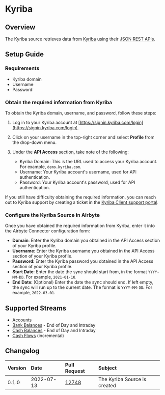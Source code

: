 # Kyriba

## Overview
The Kyriba source retrieves data from [Kyriba](https://kyriba.com/) using their [JSON REST APIs](https://developer.kyriba.com/apiCatalog/).

## Setup Guide

### Requirements
- Kyriba domain
- Username 
- Password

### Obtain the required information from Kyriba

To obtain the Kyriba domain, username, and password, follow these steps:

1. Log in to your Kyriba account at [https://signin.kyriba.com/login](https://signin.kyriba.com/login).

2. Click on your username in the top-right corner and select **Profile** from the drop-down menu.

3. Under the **API Access** section, take note of the following:
   - Kyriba Domain: This is the URL used to access your Kyriba account. For example, `demo.kyriba.com`.
   - Username: Your Kyriba account's username, used for API authentication.
   - Password: Your Kyriba account's password, used for API authentication.

If you still have difficulty obtaining the required information, you can reach out to Kyriba support by creating a ticket in the [Kyriba Client support portal](https://login.kyriba.com/kyribaservice/login.asp).

### Configure the Kyriba Source in Airbyte

Once you have obtained the required information from Kyriba, enter it into the Airbyte Connector configuration form:

- **Domain**: Enter the Kyriba domain you obtained in the API Access section of your Kyriba profile.
- **Username**: Enter the Kyriba username you obtained in the API Access section of your Kyriba profile.
- **Password**: Enter the Kyriba password you obtained in the API Access section of your Kyriba profile.
- **Start Date**: Enter the date the sync should start from, in the format `YYYY-MM-DD`. For example, `2021-01-10`.
- **End Date**: (Optional) Enter the date the sync should end. If left empty, the sync will run up to the current date. The format is `YYYY-MM-DD`. For example, `2022-03-01`.

## Supported Streams
- [Accounts](https://developer.kyriba.com/site/global/apis/accounts/index.gsp)
- [Bank Balances](https://developer.kyriba.com/site/global/apis/bank-statement-balances/index.gsp) - End of Day and Intraday
- [Cash Balances](https://developer.kyriba.com/site/global/apis/cash-balances/index.gsp) - End of Day and Intraday 
- [Cash Flows](https://developer.kyriba.com/site/global/apis/cash-flows/index.gsp) (incremental)

## Changelog
| Version | Date       | Pull Request                                             | Subject                     |
| :------ | :--------- | :------------------------------------------------------- | :-------------------------- |
| 0.1.0   | 2022-07-13 | [12748](https://github.com/airbytehq/airbyte/pull/12748) | The Kyriba Source is created |